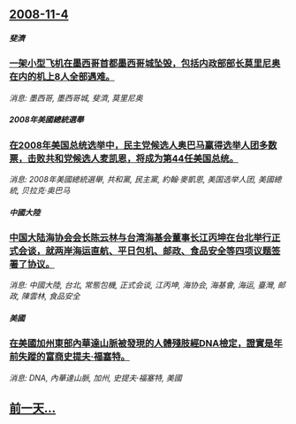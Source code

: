 ## [2008-11-4](/news/2008/11/4/index.md)

##### 斐濟
### [一架小型飞机在墨西哥首都墨西哥城坠毁，包括内政部部长莫里尼奥在内的机上8人全部遇难。](/news/2008/11/4/一架小型飞机在墨西哥首都墨西哥城坠毁-包括内政部部长莫里尼奥在内的机上8人全部遇难.md)
_消息: 墨西哥, 墨西哥城, 斐濟, 莫里尼奥_

##### 2008年美國總統選舉
### [在2008年美国总统选举中，民主党候选人奥巴马赢得选举人团多数票，击败共和党候选人麦凯恩，将成为第44任美国总统。](/news/2008/11/4/在2008年美国总统选举中-民主党候选人奥巴马赢得选举人团多数票-击败共和党候选人麦凯恩-将成为第44任美国总统.md)
_消息: 2008年美國總統選舉, 共和黨, 民主黨, 約翰·麥凱恩, 美国选举人团, 美國總統, 贝拉克·奥巴马_

##### 中國大陸
### [中国大陆海协会会长陈云林与台湾海基会董事长江丙坤在台北举行正式会谈，就两岸海运直航、平日包机、邮政、食品安全等四项议题签署了协议。](/news/2008/11/4/中国大陆海协会会长陈云林与台湾海基会董事长江丙坤在台北举行正式会谈-就两岸海运直航-平日包机-邮政-食品安全等四项议题签.md)
_消息: 中國大陸, 台北, 常態包機, 正式会谈, 江丙坤, 海协会, 海基會, 海运, 臺灣, 邮政, 陳雲林, 食品安全_

##### 美國
### [在美國加州東部內華達山脈被發現的人體殘肢經DNA檢定，證實是年前失蹤的富商史提夫·福塞特。](/news/2008/11/4/在美國加州東部內華達山脈被發現的人體殘肢經DNA檢定-證實是年前失蹤的富商史提夫-福塞特.md)
_消息: DNA, 內華達山脈, 加州, 史提夫·福塞特, 美國_

## [前一天...](/news/2008/11/3/index.md)

